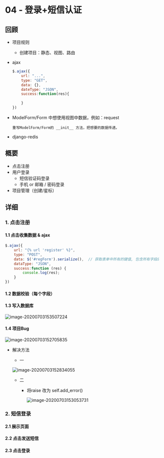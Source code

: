 # 04 - 登录+短信认证

## 回顾

- 项目规则

  - 创建项目：静态、视图、路由

- ajax

  ```js
  $.ajax({
      url: "...",
      type: "GET",
      data: {},
      dateType: "JSON",
      success:function(res){
          
      }
  })
  ```

- ModelForm/Form 中想使用视图中数据，例如：request

  ```
  重写ModelForm/Form的 __init__ 方法，把想要的数据传递。
  ```

- django-redis

## 概要

- 点击注册
- 用户登录
  - 短信验证码登录
  - 手机 or 邮箱 / 密码登录
- 项目管理（创建/星标） 

## 详细

### 1. 点击注册

#### 1.1 点击收集数据 & ajax

```js
$.ajax({
    url: "{% url 'register' %}",
    type: "POST",
    data: $('#regForm').serialize(),  // 获取表单中所有的键值, 包含所有字段的数据 + csrf token
    dataType: "JSON",
    success:function (res) {
        console.log(res);
    }
})
```

#### 1.2 数据校验（每个字段）

#### 1.3 写入数据库

![image-20200703153507224](C:\Users\user\AppData\Roaming\Typora\typora-user-images\image-20200703153507224.png)

#### 1.4 项目Bug

![image-20200703152705835](C:\Users\user\AppData\Roaming\Typora\typora-user-images\image-20200703152705835.png)

- 解决方法

  - 一

  ![image-20200703152834055](C:\Users\user\AppData\Roaming\Typora\typora-user-images\image-20200703152834055.png)

  - 二

    - 将raise 改为 self.add_error()

      ![image-20200703153053731](C:\Users\user\AppData\Roaming\Typora\typora-user-images\image-20200703153053731.png)

### 2. 短信登录

#### 2.1 展示页面

#### 2.2 点击发送短信

#### 2.3 点击登录

